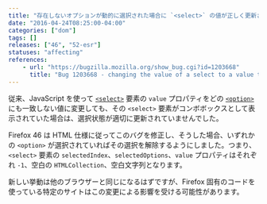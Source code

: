 ```yaml
---
title: "存在しないオプションが動的に選択された場合に `<select>` の値が正しく更新されるようになりました"
date: "2016-04-24T08:25:00-04:00"
categories: ["dom"]
tags: []
releases: ["46", "52-esr"]
statuses: "affecting"
references:
    - url: "https://bugzilla.mozilla.org/show_bug.cgi?id=1203668"
      title: "Bug 1203668 - changing the value of a select to a value that matches none of the options should put it in a \"no option selected\" state even when it's a combobox (size=1)"
---
```

従来、JavaScript を使って [`<select>`](https://developer.mozilla.org/docs/Web/HTML/Element/select) 要素の `value` プロパティをどの [`<option>`](https://developer.mozilla.org/docs/Web/HTML/Element/option) にも一致しない値に変更しても、その `<select>` 要素がコンボボックスとして表示されていた場合は、選択状態が適切に更新されていませんでした。

Firefox 46 は HTML 仕様に従ってこのバグを修正し、そうした場合、いずれかの `<option>` が選択されていればその選択を解除するようにしました。つまり、`<select>` 要素の `selectedIndex`、`selectedOptions`、`value` プロパティはそれぞれ `-1`、空白の `HTMLCollection`、空白文字列となります。

新しい挙動は他のブラウザーと同じになるはずですが、Firefox 固有のコードを使っている特定のサイトはこの変更による影響を受ける可能性があります。

